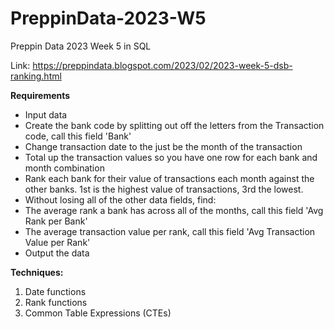 # PreppinData-2023-W5
Preppin Data 2023 Week 5 in SQL

Link: https://preppindata.blogspot.com/2023/02/2023-week-5-dsb-ranking.html

**Requirements**
- Input data
- Create the bank code by splitting out off the letters from the Transaction code, call this field 'Bank'
- Change transaction date to the just be the month of the transaction
- Total up the transaction values so you have one row for each bank and month combination
- Rank each bank for their value of transactions each month against the other banks. 1st is the highest value of transactions, 3rd the lowest. 
- Without losing all of the other data fields, find:
- The average rank a bank has across all of the months, call this field 'Avg Rank per Bank'
- The average transaction value per rank, call this field 'Avg Transaction Value per Rank'
- Output the data

**Techniques:**
1. Date functions
2. Rank functions
3. Common Table Expressions (CTEs)
